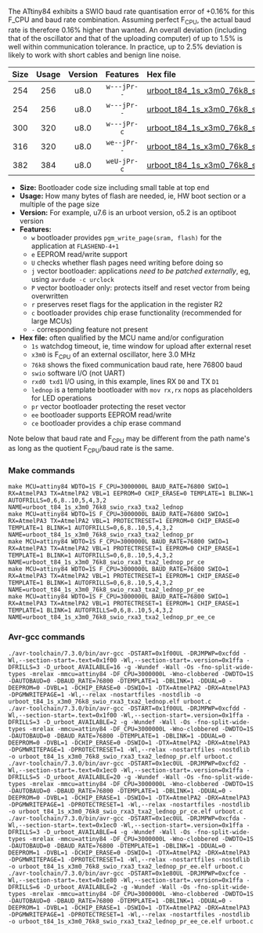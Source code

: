 The ATtiny84 exhibits a SWIO baud rate quantisation error of +0.16% for this F_CPU and baud rate combination. Assuming perfect F<sub>CPU</sub>, the actual baud rate is therefore 0.16% higher than wanted. An overall deviation (including that of the oscillator and that of the uploading computer) of up to 1.5% is well within communication tolerance. In practice, up to 2.5% deviation is likely to work with short cables and benign line noise.

|Size|Usage|Version|Features|Hex file|
|:-:|:-:|:-:|:-:|:--|
|254|256|u8.0|`w---jPr--`|[urboot_t84_1s_x3m0_76k8_swio_rxa3_txa2_lednop.hex](https://raw.githubusercontent.com/stefanrueger/urboot.hex/main/boards/luminet/attiny84/watchdog_1_s/external_oscillator_x/%2B3m000000_hz/%2B%2B76k8_baud/swio_rxa3_txa2/lednop/urboot_t84_1s_x3m0_76k8_swio_rxa3_txa2_lednop.hex)|
|254|256|u8.0|`w---jPr--`|[urboot_t84_1s_x3m0_76k8_swio_rxa3_txa2_lednop_pr.hex](https://raw.githubusercontent.com/stefanrueger/urboot.hex/main/boards/luminet/attiny84/watchdog_1_s/external_oscillator_x/%2B3m000000_hz/%2B%2B76k8_baud/swio_rxa3_txa2/lednop/urboot_t84_1s_x3m0_76k8_swio_rxa3_txa2_lednop_pr.hex)|
|300|320|u8.0|`w---jPr-c`|[urboot_t84_1s_x3m0_76k8_swio_rxa3_txa2_lednop_pr_ce.hex](https://raw.githubusercontent.com/stefanrueger/urboot.hex/main/boards/luminet/attiny84/watchdog_1_s/external_oscillator_x/%2B3m000000_hz/%2B%2B76k8_baud/swio_rxa3_txa2/lednop/urboot_t84_1s_x3m0_76k8_swio_rxa3_txa2_lednop_pr_ce.hex)|
|316|320|u8.0|`we--jPr--`|[urboot_t84_1s_x3m0_76k8_swio_rxa3_txa2_lednop_pr_ee.hex](https://raw.githubusercontent.com/stefanrueger/urboot.hex/main/boards/luminet/attiny84/watchdog_1_s/external_oscillator_x/%2B3m000000_hz/%2B%2B76k8_baud/swio_rxa3_txa2/lednop/urboot_t84_1s_x3m0_76k8_swio_rxa3_txa2_lednop_pr_ee.hex)|
|382|384|u8.0|`weU-jPr-c`|[urboot_t84_1s_x3m0_76k8_swio_rxa3_txa2_lednop_pr_ee_ce.hex](https://raw.githubusercontent.com/stefanrueger/urboot.hex/main/boards/luminet/attiny84/watchdog_1_s/external_oscillator_x/%2B3m000000_hz/%2B%2B76k8_baud/swio_rxa3_txa2/lednop/urboot_t84_1s_x3m0_76k8_swio_rxa3_txa2_lednop_pr_ee_ce.hex)|

- **Size:** Bootloader code size including small table at top end
- **Usage:** How many bytes of flash are needed, ie, HW boot section or a multiple of the page size
- **Version:** For example, u7.6 is an urboot version, o5.2 is an optiboot version
- **Features:**
  + `w` bootloader provides `pgm_write_page(sram, flash)` for the application at `FLASHEND-4+1`
  + `e` EEPROM read/write support
  + `U` checks whether flash pages need writing before doing so
  + `j` vector bootloader: applications *need to be patched externally*, eg, using `avrdude -c urclock`
  + `P` vector bootloader only: protects itself and reset vector from being overwritten
  + `r` preserves reset flags for the application in the register R2
  + `c` bootloader provides chip erase functionality (recommended for large MCUs)
  + `-` corresponding feature not present
- **Hex file:** often qualified by the MCU name and/or configuration
  + `1s` watchdog timeout, ie, time window for upload after external reset
  + `x3m0` is F<sub>CPU</sub> of an external oscillator, here 3.0 MHz
  + `76k8` shows the fixed communication baud rate, here 76800 baud
  + `swio` software I/O (not UART)
  + `rxd0 txd1` I/O using, in this example, lines RX `D0` and TX `D1`
  + `lednop` is a template bootloader with `mov rx,rx` nops as placeholders for LED operations
  + `pr` vector bootloader protecting the reset vector
  + `ee` bootloader supports EEPROM read/write
  + `ce` bootloader provides a chip erase command


Note below that baud rate and F<sub>CPU</sub> may be different from the path name's as long as the quotient F<sub>CPU</sub>/baud rate is the same.

### Make commands
```
make MCU=attiny84 WDTO=1S F_CPU=3000000L BAUD_RATE=76800 SWIO=1 RX=AtmelPA3 TX=AtmelPA2 VBL=1 EEPROM=0 CHIP_ERASE=0 TEMPLATE=1 BLINK=1 AUTOFRILLS=0,6,8..10,5,4,3,2 NAME=urboot_t84_1s_x3m0_76k8_swio_rxa3_txa2_lednop
make MCU=attiny84 WDTO=1S F_CPU=3000000L BAUD_RATE=76800 SWIO=1 RX=AtmelPA3 TX=AtmelPA2 VBL=1 PROTECTRESET=1 EEPROM=0 CHIP_ERASE=0 TEMPLATE=1 BLINK=1 AUTOFRILLS=0,6,8..10,5,4,3,2 NAME=urboot_t84_1s_x3m0_76k8_swio_rxa3_txa2_lednop_pr
make MCU=attiny84 WDTO=1S F_CPU=3000000L BAUD_RATE=76800 SWIO=1 RX=AtmelPA3 TX=AtmelPA2 VBL=1 PROTECTRESET=1 EEPROM=0 CHIP_ERASE=1 TEMPLATE=1 BLINK=1 AUTOFRILLS=0,6,8..10,5,4,3,2 NAME=urboot_t84_1s_x3m0_76k8_swio_rxa3_txa2_lednop_pr_ce
make MCU=attiny84 WDTO=1S F_CPU=3000000L BAUD_RATE=76800 SWIO=1 RX=AtmelPA3 TX=AtmelPA2 VBL=1 PROTECTRESET=1 EEPROM=1 CHIP_ERASE=0 TEMPLATE=1 BLINK=1 AUTOFRILLS=0,6,8..10,5,4,3,2 NAME=urboot_t84_1s_x3m0_76k8_swio_rxa3_txa2_lednop_pr_ee
make MCU=attiny84 WDTO=1S F_CPU=3000000L BAUD_RATE=76800 SWIO=1 RX=AtmelPA3 TX=AtmelPA2 VBL=1 PROTECTRESET=1 EEPROM=1 CHIP_ERASE=1 TEMPLATE=1 BLINK=1 AUTOFRILLS=0,6,8..10,5,4,3,2 NAME=urboot_t84_1s_x3m0_76k8_swio_rxa3_txa2_lednop_pr_ee_ce
```

### Avr-gcc commands
```
./avr-toolchain/7.3.0/bin/avr-gcc -DSTART=0x1f00UL -DRJMPWP=0xcfdd -Wl,--section-start=.text=0x1f00 -Wl,--section-start=.version=0x1ffa -DFRILLS=3 -D_urboot_AVAILABLE=16 -g -Wundef -Wall -Os -fno-split-wide-types -mrelax -mmcu=attiny84 -DF_CPU=3000000L -Wno-clobbered -DWDTO=1S -DAUTOBAUD=0 -DBAUD_RATE=76800 -DTEMPLATE=1 -DBLINK=1 -DDUAL=0 -DEEPROM=0 -DVBL=1 -DCHIP_ERASE=0 -DSWIO=1 -DTX=AtmelPA2 -DRX=AtmelPA3 -DPGMWRITEPAGE=1 -Wl,--relax -nostartfiles -nostdlib -o urboot_t84_1s_x3m0_76k8_swio_rxa3_txa2_lednop.elf urboot.c
./avr-toolchain/7.3.0/bin/avr-gcc -DSTART=0x1f00UL -DRJMPWP=0xcfdd -Wl,--section-start=.text=0x1f00 -Wl,--section-start=.version=0x1ffa -DFRILLS=3 -D_urboot_AVAILABLE=2 -g -Wundef -Wall -Os -fno-split-wide-types -mrelax -mmcu=attiny84 -DF_CPU=3000000L -Wno-clobbered -DWDTO=1S -DAUTOBAUD=0 -DBAUD_RATE=76800 -DTEMPLATE=1 -DBLINK=1 -DDUAL=0 -DEEPROM=0 -DVBL=1 -DCHIP_ERASE=0 -DSWIO=1 -DTX=AtmelPA2 -DRX=AtmelPA3 -DPGMWRITEPAGE=1 -DPROTECTRESET=1 -Wl,--relax -nostartfiles -nostdlib -o urboot_t84_1s_x3m0_76k8_swio_rxa3_txa2_lednop_pr.elf urboot.c
./avr-toolchain/7.3.0/bin/avr-gcc -DSTART=0x1ec0UL -DRJMPWP=0xcfd2 -Wl,--section-start=.text=0x1ec0 -Wl,--section-start=.version=0x1ffa -DFRILLS=5 -D_urboot_AVAILABLE=20 -g -Wundef -Wall -Os -fno-split-wide-types -mrelax -mmcu=attiny84 -DF_CPU=3000000L -Wno-clobbered -DWDTO=1S -DAUTOBAUD=0 -DBAUD_RATE=76800 -DTEMPLATE=1 -DBLINK=1 -DDUAL=0 -DEEPROM=0 -DVBL=1 -DCHIP_ERASE=1 -DSWIO=1 -DTX=AtmelPA2 -DRX=AtmelPA3 -DPGMWRITEPAGE=1 -DPROTECTRESET=1 -Wl,--relax -nostartfiles -nostdlib -o urboot_t84_1s_x3m0_76k8_swio_rxa3_txa2_lednop_pr_ce.elf urboot.c
./avr-toolchain/7.3.0/bin/avr-gcc -DSTART=0x1ec0UL -DRJMPWP=0xcfda -Wl,--section-start=.text=0x1ec0 -Wl,--section-start=.version=0x1ffa -DFRILLS=3 -D_urboot_AVAILABLE=4 -g -Wundef -Wall -Os -fno-split-wide-types -mrelax -mmcu=attiny84 -DF_CPU=3000000L -Wno-clobbered -DWDTO=1S -DAUTOBAUD=0 -DBAUD_RATE=76800 -DTEMPLATE=1 -DBLINK=1 -DDUAL=0 -DEEPROM=1 -DVBL=1 -DCHIP_ERASE=0 -DSWIO=1 -DTX=AtmelPA2 -DRX=AtmelPA3 -DPGMWRITEPAGE=1 -DPROTECTRESET=1 -Wl,--relax -nostartfiles -nostdlib -o urboot_t84_1s_x3m0_76k8_swio_rxa3_txa2_lednop_pr_ee.elf urboot.c
./avr-toolchain/7.3.0/bin/avr-gcc -DSTART=0x1e80UL -DRJMPWP=0xcfce -Wl,--section-start=.text=0x1e80 -Wl,--section-start=.version=0x1ffa -DFRILLS=6 -D_urboot_AVAILABLE=2 -g -Wundef -Wall -Os -fno-split-wide-types -mrelax -mmcu=attiny84 -DF_CPU=3000000L -Wno-clobbered -DWDTO=1S -DAUTOBAUD=0 -DBAUD_RATE=76800 -DTEMPLATE=1 -DBLINK=1 -DDUAL=0 -DEEPROM=1 -DVBL=1 -DCHIP_ERASE=1 -DSWIO=1 -DTX=AtmelPA2 -DRX=AtmelPA3 -DPGMWRITEPAGE=1 -DPROTECTRESET=1 -Wl,--relax -nostartfiles -nostdlib -o urboot_t84_1s_x3m0_76k8_swio_rxa3_txa2_lednop_pr_ee_ce.elf urboot.c
```

